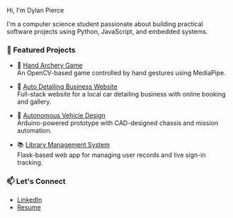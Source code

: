 Hi, I'm Dylan Pierce

I'm a computer science student passionate about building practical software projects using Python, JavaScript, and embedded systems.

### 🌟 Featured Projects
  
- 🏹 [Hand Archery Game](https://github.com/yourusername/hand-archery)  
  An OpenCV-based game controlled by hand gestures using MediaPipe.

- 🚗 [Auto Detailing Business Website](https://github.com/yourusername/auto-detailing-booking-website)  
  Full-stack website for a local car detailing business with online booking and gallery.

- 🤖 [Autonomous Vehicle Design](https://github.com/DylanPierce15/autononomous-vehicle-design)  
  Arduino-powered prototype with CAD-designed chassis and mission automation.

- 📚 [Library Management System](https://github.com/DylanPierce15/library-database)  
  Flask-based web app for managing user records and live sign-in tracking.

### 📫 Let's Connect
- [LinkedIn](linkedin.com/in/dylan-pierce)
- [Resume](https://drive.google.com/file/d/1kIcDENfrVqxhBY934Hn-CnQzZZWB1-Lh/view?usp=sharing)
